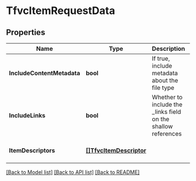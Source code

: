 # TfvcItemRequestData

## Properties
Name | Type | Description | Notes
------------ | ------------- | ------------- | -------------
**IncludeContentMetadata** | **bool** | If true, include metadata about the file type | [optional] [default to null]
**IncludeLinks** | **bool** | Whether to include the _links field on the shallow references | [optional] [default to null]
**ItemDescriptors** | [**[]TfvcItemDescriptor**](TfvcItemDescriptor.md) |  | [optional] [default to null]

[[Back to Model list]](../README.md#documentation-for-models) [[Back to API list]](../README.md#documentation-for-api-endpoints) [[Back to README]](../README.md)


